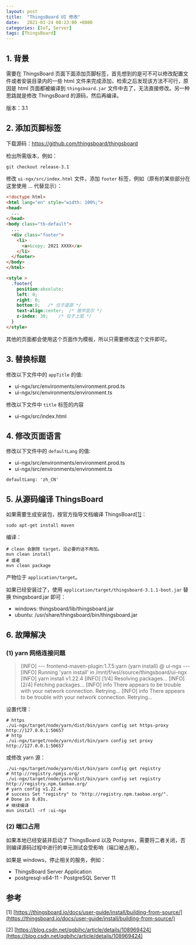 ```yaml
---
layout: post
title:  "ThingsBoard UI 修改"
date:   2021-01-24 08:23:00 +0800
categories: [IoT, Server]
tags: [ThingsBoard]
---
```


## 1. 背景

需要在 ThingsBoard 页面下面添加页脚标签，首先想到的是可不可以修改配置文件或者安装目录内的一些 html 文件来完成添加，检索之后发现该方法不可行，原因是 html 页面都被编译到 `thingsboard.jar` 文件中去了，无法直接修改。另一种思路就是修改 ThingsBoard 的源码，然后再编译。

版本：3.1

## 2. 添加页脚标签

下载源码：https://github.com/thingsboard/thingsboard

检出所需版本，例如：

```shell
git checkout release-3.1
```

修改 `ui-ngx/src/index.html` 文件，添加 `footer` 标签，例如（原有的某些部分在这里使用 ... 代替显示）：

```html
<!doctype html>
<html lang="en" style="width: 100%;">
<head>
  ...
</head>
<body class="tb-default">
  ...
  <div class="footer">
    <li>
      <a>&copy; 2021 XXXX</a>
    </li>
  </footer>
</body>
</html>

<style >  
  .footer{
    position:absolute;
    left: 0;
    right: 0;
    bottom:0;   /* 位于底部 */
    text-align:center;  /* 居中显示 */
    z-index: 30;    /* 位于上层 */
  }
</style>
```

其他的页面都会使用这个页面作为模板，所以只需要修改这个文件即可。

## 3. 替换标题

修改以下文件中的 `appTitle` 的值:

- ui-ngx/src/environments/environment.prod.ts
- ui-ngx/src/environments/environment.ts

修改以下文件中 `title` 标签的内容

- ui-ngx/src/index.html

## 4. 修改页面语言

修改以下文件中的 `defaultLang` 的值:

- ui-ngx/src/environments/environment.prod.ts
- ui-ngx/src/environments/environment.ts

```
defaultLang: 'zh_CN'
```

## 5. 从源码编译 ThingsBoard

如果需要生成安装包，按官方指导文档编译 ThingsBoard[[1]](https://thingsboard.io/docs/user-guide/install/building-from-source/)：

```shell
sudo apt-get install maven
```

编译：

```shell
# clean 会删除 target，没必要的话不用加。
mvn clean install
# 或者
mvn clean package
```

产物位于 `application/target`。

如果已经安装过了，使用 `application/target/thingsboard-3.1.1-boot.jar` 替换 thingsboard.jar 即可：

- windows: thingsboard/lib/thingsboard.jar
- ubuntu: /usr/share/thingsboard/bin/thingsboard.jar

## 6. 故障解决

### (1) yarn 网络连接问题

> [INFO] --- frontend-maven-plugin:1.7.5:yarn (yarn install) @ ui-ngx ---
> [INFO] Running 'yarn install' in /mnt/f/wsl/source/thingsboard/ui-ngx
> [INFO] yarn install v1.22.4
> [INFO] [1/4] Resolving packages...
> [INFO] [2/4] Fetching packages...
> [INFO] info There appears to be trouble with your network connection. Retrying...
> [INFO] info There appears to be trouble with your network connection. Retrying...

设置代理：

```shell
# https
./ui-ngx/target/node/yarn/dist/bin/yarn config set https-proxy http://127.0.0.1:50657
# http
./ui-ngx/target/node/yarn/dist/bin/yarn config set proxy http://127.0.0.1:50657
```

或修改 yarn 源：

```shell
./ui-ngx/target/node/yarn/dist/bin/yarn config get registry
# http://registry.npmjs.org/
./ui-ngx/target/node/yarn/dist/bin/yarn config set registry http://registry.npm.taobao.org/
# yarn config v1.22.4
# success Set "registry" to "http://registry.npm.taobao.org/".
# Done in 0.03s.
# 继续编译
mvn install -rf :ui-ngx
```

### (2) 端口占用

如果本地已经安装并启动了 ThingsBoard 以及 Postgres，需要将二者关闭，否则编译源码过程中进行的单元测试会受影响（端口被占用）。

如果是 windows，停止相关的服务，例如：

- ThingsBoard Server Application
- postgresql-x64-11 - PostgreSQL Server 11

## 参考

[1] [https://thingsboard.io/docs/user-guide/install/building-from-source/](https://thingsboard.io/docs/user-guide/install/building-from-source/)

[2] [https://blog.csdn.net/qgbihc/article/details/108969424](https://blog.csdn.net/qgbihc/article/details/108969424)

